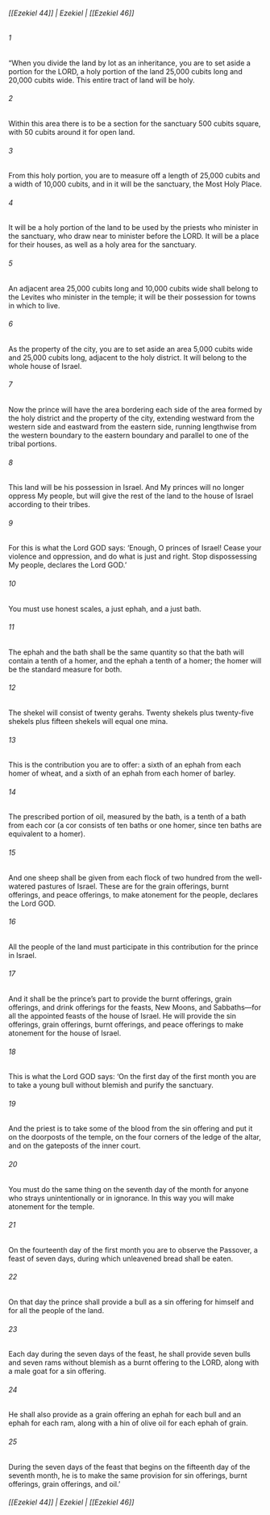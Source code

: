 ###### [[Ezekiel 44]] | Ezekiel | [[Ezekiel 46]]

###### 1
“When you divide the land by lot as an inheritance, you are to set aside a portion for the LORD, a holy portion of the land 25,000 cubits long and 20,000 cubits wide. This entire tract of land will be holy.
###### 2
Within this area there is to be a section for the sanctuary 500 cubits square, with 50 cubits around it for open land.
###### 3
From this holy portion, you are to measure off a length of 25,000 cubits and a width of 10,000 cubits, and in it will be the sanctuary, the Most Holy Place.
###### 4
It will be a holy portion of the land to be used by the priests who minister in the sanctuary, who draw near to minister before the LORD. It will be a place for their houses, as well as a holy area for the sanctuary.
###### 5
An adjacent area 25,000 cubits long and 10,000 cubits wide shall belong to the Levites who minister in the temple; it will be their possession for towns in which to live.
###### 6
As the property of the city, you are to set aside an area 5,000 cubits wide and 25,000 cubits long, adjacent to the holy district. It will belong to the whole house of Israel.
###### 7
Now the prince will have the area bordering each side of the area formed by the holy district and the property of the city, extending westward from the western side and eastward from the eastern side, running lengthwise from the western boundary to the eastern boundary and parallel to one of the tribal portions.
###### 8
This land will be his possession in Israel. And My princes will no longer oppress My people, but will give the rest of the land to the house of Israel according to their tribes.
###### 9
For this is what the Lord GOD says: ‘Enough, O princes of Israel! Cease your violence and oppression, and do what is just and right. Stop dispossessing My people, declares the Lord GOD.’
###### 10
You must use honest scales, a just ephah, and a just bath.
###### 11
The ephah and the bath shall be the same quantity so that the bath will contain a tenth of a homer, and the ephah a tenth of a homer; the homer will be the standard measure for both.
###### 12
The shekel will consist of twenty gerahs. Twenty shekels plus twenty-five shekels plus fifteen shekels will equal one mina.
###### 13
This is the contribution you are to offer: a sixth of an ephah from each homer of wheat, and a sixth of an ephah from each homer of barley.
###### 14
The prescribed portion of oil, measured by the bath, is a tenth of a bath from each cor (a cor consists of ten baths or one homer, since ten baths are equivalent to a homer).
###### 15
And one sheep shall be given from each flock of two hundred from the well-watered pastures of Israel. These are for the grain offerings, burnt offerings, and peace offerings, to make atonement for the people, declares the Lord GOD.
###### 16
All the people of the land must participate in this contribution for the prince in Israel.
###### 17
And it shall be the prince’s part to provide the burnt offerings, grain offerings, and drink offerings for the feasts, New Moons, and Sabbaths—for all the appointed feasts of the house of Israel. He will provide the sin offerings, grain offerings, burnt offerings, and peace offerings to make atonement for the house of Israel.
###### 18
This is what the Lord GOD says: ‘On the first day of the first month you are to take a young bull without blemish and purify the sanctuary.
###### 19
And the priest is to take some of the blood from the sin offering and put it on the doorposts of the temple, on the four corners of the ledge of the altar, and on the gateposts of the inner court.
###### 20
You must do the same thing on the seventh day of the month for anyone who strays unintentionally or in ignorance. In this way you will make atonement for the temple.
###### 21
On the fourteenth day of the first month you are to observe the Passover, a feast of seven days, during which unleavened bread shall be eaten.
###### 22
On that day the prince shall provide a bull as a sin offering for himself and for all the people of the land.
###### 23
Each day during the seven days of the feast, he shall provide seven bulls and seven rams without blemish as a burnt offering to the LORD, along with a male goat for a sin offering.
###### 24
He shall also provide as a grain offering an ephah for each bull and an ephah for each ram, along with a hin of olive oil for each ephah of grain.
###### 25
During the seven days of the feast that begins on the fifteenth day of the seventh month, he is to make the same provision for sin offerings, burnt offerings, grain offerings, and oil.’

###### [[Ezekiel 44]] | Ezekiel | [[Ezekiel 46]]

